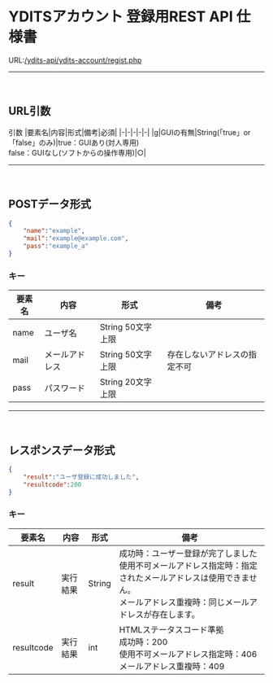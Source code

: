 # YDITSアカウント 登録用REST API 仕様書
URL:[/ydits-api/ydits-account/regist.php](https://api.schnetworks.net/ydits-api/ydits-account/regist.php)
** **
<br>

## **URL引数**
引数
|要素名|内容|形式|備考|必須|
|-|-|-|-|-|
|g|GUIの有無|String(「true」or「false」のみ)|true：GUIあり(対人専用)<br>false：GUIなし(ソフトからの操作専用)|○|
** **
<br>

## **POSTデータ形式**
```json
{
    "name":"example",
    "mail":"example@example.com", 
    "pass":"example_a"
}
```
### **キー**

|要素名|内容|形式|備考|
|-----|---|----|---|
|name|ユーザ名|String 50文字上限|
|mail|メールアドレス|String 50文字上限|存在しないアドレスの指定不可|
|pass|パスワード|String 20文字上限||
** **
<br>

## **レスポンスデータ形式**
```json
{
    "result":"ユーザ登録に成功しました",
    "resultcode":200
}
```
### **キー**
|要素名|内容|形式|備考|
|-|-|-|-|
|result|実行結果|String|成功時：ユーザー登録が完了しました<br>使用不可メールアドレス指定時：指定されたメールアドレスは使用できません。<br>メールアドレス重複時：同じメールアドレスが存在します。|
|resultcode|実行結果|int|HTMLステータスコード準拠<br>成功時：200<br>使用不可メールアドレス指定時：406<br>メールアドレス重複時：409|